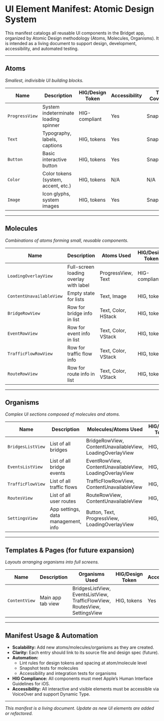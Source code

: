 # UI Element Manifest: Atomic Design System

This manifest catalogs all reusable UI components in the Bridget app, organized by Atomic Design methodology (Atoms, Molecules, Organisms). It is intended as a living document to support design, development, accessibility, and automated testing.

---

## Atoms
*Smallest, indivisible UI building blocks.*

| Name                | Description                                 | HIG/Design Token | Accessibility | Test Coverage |
|---------------------|---------------------------------------------|------------------|---------------|--------------|
| `ProgressView`      | System indeterminate loading spinner         | HIG-compliant    | Yes           | Snapshot/UI  |
| `Text`              | Typography, labels, captions                 | HIG, tokens      | Yes           | Snapshot     |
| `Button`            | Basic interactive button                     | HIG, tokens      | Yes           | Snapshot     |
| `Color`             | Color tokens (system, accent, etc.)          | HIG, tokens      | N/A           | N/A          |
| `Image`             | Icon glyphs, system images                   | HIG, tokens      | Yes           | Snapshot     |

---

## Molecules
*Combinations of atoms forming small, reusable components.*

| Name                | Description                                 | Atoms Used           | HIG/Design Token | Accessibility | Test Coverage |
|---------------------|---------------------------------------------|----------------------|------------------|---------------|--------------|
| `LoadingOverlayView`| Full-screen loading overlay with label      | ProgressView, Text   | HIG-compliant    | Yes           | Snapshot/UI  |
| `ContentUnavailableView` | Empty state for lists                   | Text, Image          | HIG, tokens      | Yes           | Snapshot     |
| `BridgeRowView`     | Row for bridge info in list                 | Text, Color, HStack  | HIG, tokens      | Yes           | Snapshot     |
| `EventRowView`      | Row for event info in list                  | Text, Color, VStack  | HIG, tokens      | Yes           | Snapshot     |
| `TrafficFlowRowView`| Row for traffic flow info                   | Text, Color, VStack  | HIG, tokens      | Yes           | Snapshot     |
| `RouteRowView`      | Row for route info in list                  | Text, Color, VStack  | HIG, tokens      | Yes           | Snapshot     |

---

## Organisms
*Complex UI sections composed of molecules and atoms.*

| Name                | Description                                 | Molecules/Atoms Used         | HIG/Design Token | Accessibility | Test Coverage |
|---------------------|---------------------------------------------|------------------------------|------------------|---------------|--------------|
| `BridgesListView`   | List of all bridges                         | BridgeRowView, ContentUnavailableView, LoadingOverlayView | HIG, tokens | Yes | UI/Integration |
| `EventsListView`    | List of all bridge events                   | EventRowView, ContentUnavailableView, LoadingOverlayView  | HIG, tokens | Yes | UI/Integration |
| `TrafficFlowView`   | List of all traffic flows                   | TrafficFlowRowView, ContentUnavailableView               | HIG, tokens | Yes | UI/Integration |
| `RoutesView`        | List of all user routes                     | RouteRowView, ContentUnavailableView                     | HIG, tokens | Yes | UI/Integration |
| `SettingsView`      | App settings, data management, info         | Button, Text, ProgressView, LoadingOverlayView           | HIG, tokens | Yes | UI/Integration |

---

## Templates & Pages (for future expansion)
*Layouts arranging organisms into full screens.*

| Name                | Description                                 | Organisms Used               | HIG/Design Token | Accessibility | Test Coverage |
|---------------------|---------------------------------------------|------------------------------|------------------|---------------|--------------|
| `ContentView`       | Main app tab view                           | BridgesListView, EventsListView, TrafficFlowView, RoutesView, SettingsView | HIG, tokens | Yes | UI/Integration |

---

## Manifest Usage & Automation
- **Scalability:** Add new atoms/molecules/organisms as they are created.
- **Clarity:** Each entry should link to its source file and design spec (future).
- **Automation:**
  - Lint rules for design tokens and spacing at atom/molecule level
  - Snapshot tests for molecules
  - Accessibility and integration tests for organisms
- **HIG Compliance:** All components must meet Apple’s Human Interface Guidelines for iOS.
- **Accessibility:** All interactive and visible elements must be accessible via VoiceOver and support Dynamic Type.

---

*This manifest is a living document. Update as new UI elements are added or refactored.* 